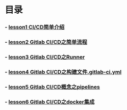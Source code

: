 
# 目录
### - [lesson1 CI/CD简单介绍](https://github.com/yancongcong1/study-log/tree/master/gitlab-ci/lesson1)
### - [lesson2 Gitlab CI/CD之简单流程](https://github.com/yancongcong1/study-log/tree/master/gitlab-ci/lesson2)
### - [lesson3 Gitlab CI/CD之Runner](https://github.com/yancongcong1/study-log/tree/master/gitlab-ci/lesson3)
### - [lesson4 Gitlab CI/CD之构建文件.gitlab-ci.yml](https://github.com/yancongcong1/study-log/tree/master/gitlab-ci/lesson4)
### - [lesson5 Gitlab CI/CD概念之pipelines](https://github.com/yancongcong1/study-log/tree/master/gitlab-ci/lesson5)
### - [lesson6 Gitlab CI/CD之docker集成](https://github.com/yancongcong1/study-log/tree/master/gitlab-ci/lesson6)